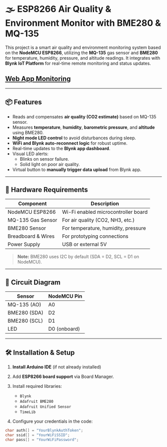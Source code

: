 # 🌫️ ESP8266 Air Quality & Environment Monitor with BME280 & MQ-135

This project is a smart air quality and environment monitoring system based on the **NodeMCU ESP8266**, utilizing the **MQ-135** gas sensor and **BME280** for temperature, humidity, pressure, and altitude readings. It integrates with **Blynk IoT Platform** for real-time remote monitoring and status updates.

## [Web App Monitoring](https://github.com/Mysteriza/WebApp-IoT-Monitoring)
---

## 📦 Features

- Reads and compensates **air quality (CO2 estimate)** based on MQ-135 sensor.
- Measures **temperature**, **humidity**, **barometric pressure**, and **altitude** using BME280.
- **Night mode LED control** to avoid disturbances during sleep.
- **WiFi and Blynk auto-reconnect logic** for robust uptime.
- Real-time updates to the **Blynk app dashboard**.
- Visual LED alerts:
  - Blinks on sensor failure.
  - Solid light on poor air quality.
- Virtual button to **manually trigger data upload** from Blynk app.

---

## 🧰 Hardware Requirements

| Component             | Description                            |
|----------------------|----------------------------------------|
| NodeMCU ESP8266      | Wi-Fi enabled microcontroller board     |
| MQ-135 Gas Sensor    | For air quality (CO2, NH3, etc.)        |
| BME280 Sensor        | For temperature, humidity, pressure     |
| Breadboard & Wires   | For prototyping connections             |
| Power Supply         | USB or external 5V                      |

> **Note:** BME280 uses I2C by default (SDA = D2, SCL = D1 on NodeMCU).

---

## 🔧 Circuit Diagram

| Sensor       | NodeMCU Pin |
|--------------|-------------|
| MQ-135 (AO)  | A0          |
| BME280 (SDA) | D2          |
| BME280 (SCL) | D1          |
| LED          | D0 (onboard)|

---

## 🛠️ Installation & Setup

1. **Install Arduino IDE** (if not already installed)
2. Add **ESP8266 board support** via Board Manager.
3. Install required libraries:
   - `Blynk`
   - `Adafruit BME280`
   - `Adafruit Unified Sensor`
   - `TimeLib`

4. Configure your credentials in the code:

```cpp
char auth[] = "YourBlynkAuthToken";
char ssid[] = "YourWiFiSSID";
char pass[] = "YourWiFiPassword";
